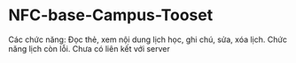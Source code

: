 NFC-base-Campus-Tooset
======================

Các chức năng: Đọc thẻ, xem nội dung lịch học, ghi chú, sửa, xóa lịch. Chức năng lịch còn lỗi. Chưa có liên kết với server